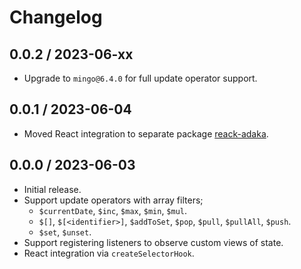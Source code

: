 # Changelog

## 0.0.2 / 2023-06-xx
- Upgrade to `mingo@6.4.0` for full update operator support.

## 0.0.1 / 2023-06-04
- Moved React integration to separate package [reack-adaka](https://www.npmjs.com/package/react-adaka).

## 0.0.0 / 2023-06-03

- Initial release.
- Support update operators with array filters;
  - `$currentDate`, `$inc`, `$max`, `$min`, `$mul`.
  - `$[]`, `$[<identifier>]`, `$addToSet`, `$pop`, `$pull`, `$pullAll`, `$push`.
  - `$set`, `$unset`.
- Support registering listeners to observe custom views of state.
- React integration via `createSelectorHook`.
